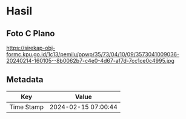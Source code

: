 # Hasil

## Foto C Plano

https://sirekap-obj-formc.kpu.go.id/1c13/pemilu/ppwp/35/73/04/10/09/3573041009036-20240214-160105--8b0062b7-c4e0-4d67-af7d-7cc1ce0c4995.jpg


## Metadata

| Key        | Value               |
| ---------- | ------------------- |
| Time Stamp | 2024-02-15 07:00:44 |



